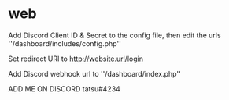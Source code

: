 # web

Add Discord Client ID & Secret to the config file, then edit the urls ''/dashboard/includes/config.php''

Set redirect URI to http://website.url/login

Add Discord webhook url to ''/dashboard/index.php''

ADD ME ON DISCORD tatsu#4234

